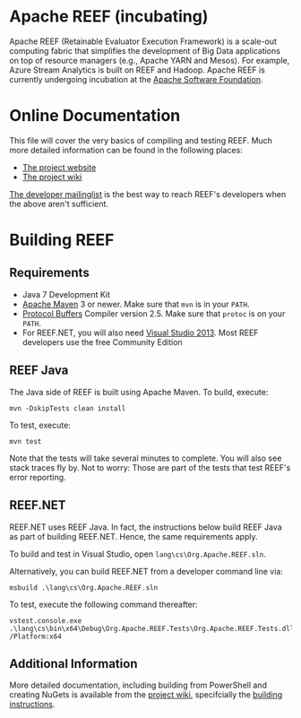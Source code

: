 Apache REEF (incubating)
========================
Apache REEF (Retainable Evaluator Execution Framework) is a scale-out
computing fabric that simplifies the development of Big Data
applications on top of resource managers (e.g., Apache YARN and
Mesos). For example, Azure Stream Analytics is built on REEF and
Hadoop. Apache REEF is currently undergoing incubation at the [Apache
Software Foundation](http://www.apache.org/).


Online Documentation
====================
This file will cover the very basics of compiling and testing
REEF. Much more detailed information can be found in the following
places:

  * [The project website](http://reef.incubator.apache.org/)
  * [The project wiki](https://cwiki.apache.org/confluence/display/REEF/Home)
  
[The developer
mailinglist](http://reef.incubator.apache.org/mailing-list.html) is
the best way to reach REEF's developers when the above aren't
sufficient.

Building REEF
=============

Requirements
------------

  * Java 7 Development Kit
  * [Apache Maven](http://maven.apache.org) 3 or newer. Make sure that
    `mvn` is in your `PATH`.
  * [Protocol Buffers](https://code.google.com/p/protobuf/) Compiler
    version 2.5. Make sure that `protoc` is on your `PATH`.
  * For REEF.NET, you will also need [Visual Studio
    2013](http://www.visualstudio.com). Most REEF developers use the
    free Community Edition

REEF Java
---------
The Java side of REEF is built using Apache Maven. To build, execute:

    mvn -DskipTests clean install

To test, execute:

    mvn test

Note that the tests will take several minutes to complete. You will
also see stack traces fly by. Not to worry: Those are part of the
tests that test REEF's error reporting.

REEF.NET
--------
REEF.NET uses REEF Java. In fact, the instructions below build REEF
Java as part of building REEF.NET. Hence, the same requirements apply.

To build and test in Visual Studio, open
`lang\cs\Org.Apache.REEF.sln`.

Alternatively, you can build REEF.NET from a developer command line
via:

    msbuild .\lang\cs\Org.Apache.REEF.sln

To test, execute the following command thereafter:

    vstest.console.exe .\lang\cs\bin\x64\Debug\Org.Apache.REEF.Tests\Org.Apache.REEF.Tests.dll /Platform:x64

Additional Information
----------------------
More detailed documentation, including building from PowerShell and
creating NuGets is available from the [project
wiki](https://cwiki.apache.org/confluence/display/REEF/Home),
specifcially the [building
instructions](https://cwiki.apache.org/confluence/display/REEF/Compiling+REEF).
